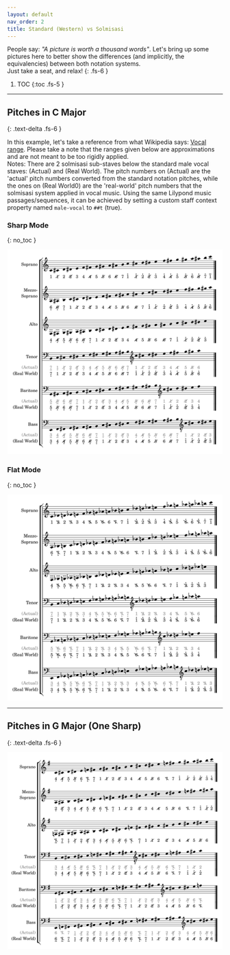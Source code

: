 ```yaml
---
layout: default
nav_order: 2
title: Standard (Western) vs Solmisasi
---
```


People say: _"A picture is worth a thousand words"_. Let's bring up some pictures here to better show the differences (and implicitly, the equivalencies) between both notation systems.<br>
  Just take a seat, and relax!
{: .fs-6 }

1. TOC
{:toc .fs-5 }

---

## Pitches in C Major
{: .text-delta .fs-6 }

In this example, let's take a reference from what Wikipedia says: [Vocal range](https://en.wikipedia.org/wiki/Vocal_range). Please take a note that the ranges given below are approximations and are not meant to be too rigidly applied.<br>
Notes: There are 2 solmisasi sub-staves below the standard male vocal staves: (Actual) and (Real World). The pitch numbers on (Actual) are the 'actual' pitch numbers converted from the standard notation pitches, while the ones on (Real World0) are the 'real-world' pitch numbers that the solmisasi system applied in vocal music. Using the same Lilypond music passages/sequences, it can be achieved by setting a custom staff context property named `male-vocal` to `##t` (true).

### Sharp Mode
{: no_toc }

![Vocal Ranges, in C Major, sharp mode](/docs/assets/img/comparison.png)

### Flat Mode
{: no_toc }

![Vocal Ranges, in C Major, flat mode](/docs/assets/img/comparison-in-flat.png)

---

## Pitches in G Major (One Sharp)
{: .text-delta .fs-6 }

![Vocal Ranges, in G Major](/docs/assets/img/comparison-g-maj.png)
